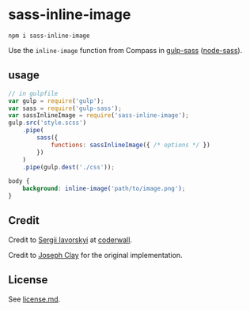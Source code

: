 # sass-inline-image

`npm i sass-inline-image`

Use the `inline-image` function from Compass in [gulp-sass](https://www.npmjs.com/package/gulp-sass) ([node-sass](https://www.npmjs.com/package/node-sass)).

## usage

```js
// in gulpfile
var gulp = require('gulp');
var sass = require('gulp-sass');
var sassInlineImage = require('sass-inline-image');
gulp.src('style.scss')
    .pipe(
        sass({
            functions: sassInlineImage({ /* options */ })
        })
    )
    .pipe(gulp.dest('./css'));
```

```scss
body {
    background: inline-image('path/to/image.png');
}
```

## Credit

Credit to [Sergii Iavorskyi](https://coderwall.com/p/fhgu_q/inlining-images-with-gulp-sass) at [coderwall](https://coderwall.com/).

Credit to [Joseph Clay](https://github.com/JosephClay/sass-inline-image) for the original implementation.

## License

See [license.md](./licence.md).

